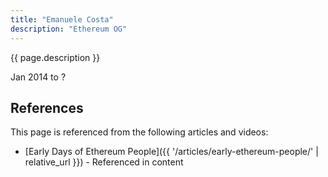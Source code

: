 ```yaml
---
title: "Emanuele Costa"
description: "Ethereum OG"
---
```


{{ page.description }}

Jan 2014 to ?

## References

This page is referenced from the following articles and videos:

- [Early Days of Ethereum People]({{ '/articles/early-ethereum-people/' | relative_url }}) - Referenced in content
